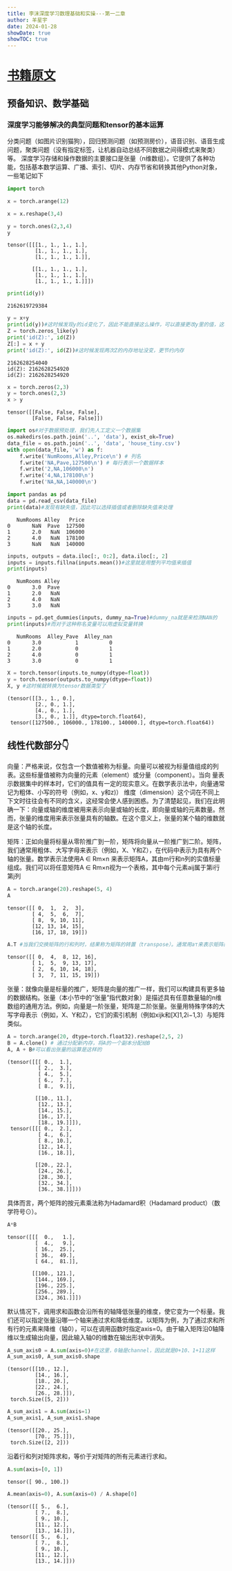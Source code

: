 ```yaml
---
title: 李沫深度学习数理基础和实操---第一二章
author: 羊星宇
date: 2024-01-28
showDate: true
showTOC: true
---
```

# [书籍原文](../Source_Files/2024-01-28-YXY.pdf)

## 预备知识、数学基础
### 深度学习能够解决的典型问题和tensor的基本运算
分类问题（如图片识别猫狗），回归预测问题（如预测房价），语音识别、语音生成问题，聚类问题（没有指定标签，让机器自动总结不同数据之间得模式来聚类）等。
深度学习存储和操作数据的主要接口是张量（n维数组）。它提供了各种功能，包括基本数学运算、广播、索引、切片、内存节省和转换其他Python对象，一些笔记如下


```python
import torch
```


```python
x = torch.arange(12)
```


```python
x = x.reshape(3,4)
```


```python
y = torch.ones(2,3,4)
y
```




    tensor([[[1., 1., 1., 1.],
             [1., 1., 1., 1.],
             [1., 1., 1., 1.]],
    
            [[1., 1., 1., 1.],
             [1., 1., 1., 1.],
             [1., 1., 1., 1.]]])




```python
print(id(y))
```

    2162619729384



```python
y = x+y
print(id(y))#这时候发现y的id变化了，因此不能直接这么操作，可以直接更改y里的值，这样就不会占用新的内存
Z = torch.zeros_like(y)
print('id(Z):', id(Z))
Z[:] = x + y
print('id(Z):', id(Z))#这时候发现两次Z的内存地址没变，更节约内存
```

    2162628254040
    id(Z): 2162628254920
    id(Z): 2162628254920



```python
x = torch.zeros(2,3)
y = torch.ones(2,3)
x > y
```




    tensor([[False, False, False],
            [False, False, False]])




```python
import os#对于数据预处理，我们先人工定义一个数据集
os.makedirs(os.path.join('..', 'data'), exist_ok=True)
data_file = os.path.join('..', 'data', 'house_tiny.csv')
with open(data_file, 'w') as f:
    f.write('NumRooms,Alley,Price\n') # 列名
    f.write('NA,Pave,127500\n') # 每行表示一个数据样本
    f.write('2,NA,106000\n')
    f.write('4,NA,178100\n')
    f.write('NA,NA,140000\n')
```


```python
import pandas as pd
data = pd.read_csv(data_file)
print(data)#发现有缺失值，因此可以选择插值或者删除缺失值来处理
```

       NumRooms Alley   Price
    0       NaN  Pave  127500
    1       2.0   NaN  106000
    2       4.0   NaN  178100
    3       NaN   NaN  140000



```python
inputs, outputs = data.iloc[:, 0:2], data.iloc[:, 2]
inputs = inputs.fillna(inputs.mean())#这里就是用整列平均值来插值
print(inputs)
```

       NumRooms Alley
    0       3.0  Pave
    1       2.0   NaN
    2       4.0   NaN
    3       3.0   NaN



```python
inputs = pd.get_dummies(inputs, dummy_na=True)#dummy_na就是来检测NAN的
print(inputs)#而对于这种称名变量可以用虚拟变量转换
```

       NumRooms  Alley_Pave  Alley_nan
    0       3.0           1          0
    1       2.0           0          1
    2       4.0           0          1
    3       3.0           0          1



```python
X = torch.tensor(inputs.to_numpy(dtype=float))
y = torch.tensor(outputs.to_numpy(dtype=float))
X, y #这时候就转换为tensor数据类型了
```




    (tensor([[3., 1., 0.],
             [2., 0., 1.],
             [4., 0., 1.],
             [3., 0., 1.]], dtype=torch.float64),
     tensor([127500., 106000., 178100., 140000.], dtype=torch.float64))



## 线性代数部分👇

向量：严格来说，仅包含一个数值被称为标量。向量可以被视为标量值组成的列表。这些标量值被称为向量的元素（element）或分量（component）。当向
量表示数据集中的样本时，它们的值具有一定的现实意义。在数学表示法中，向量通常记为粗体、小写的符号（例如，x、y和z)）
维度（dimension）这个词在不同上下文时往往会有不同的含义，这经常会使人感到困惑。为了清楚起见，我们在此明确一下：向量或轴的维度被用来表示向量或轴的长度，即向量或轴的元素数量。然而，张量的维度用来表示张量具有的轴数。在这个意义上，张量的某个轴的维数就是这个轴的长度。

矩阵：正如向量将标量从零阶推广到一阶，矩阵将向量从一阶推广到二阶。矩阵，我们通常用粗体、大写字母来表示（例如，X、Y和Z），在代码中表示为具有两个轴的张量。数学表示法使用A ∈ Rm×n 来表示矩阵A，其由m行和n列的实值标量组成。我们可以将任意矩阵A ∈ Rm×n视为一个表格，其中每个元素aij属于第i行第j列


```python
A = torch.arange(20).reshape(5, 4)
A
```




    tensor([[ 0,  1,  2,  3],
            [ 4,  5,  6,  7],
            [ 8,  9, 10, 11],
            [12, 13, 14, 15],
            [16, 17, 18, 19]])




```python
A.T #当我们交换矩阵的行和列时，结果称为矩阵的转置（transpose）。通常用a⊤来表示矩阵的转置，如果B = A⊤，则对于任意i和j，都有bij = aji。
```




    tensor([[ 0,  4,  8, 12, 16],
            [ 1,  5,  9, 13, 17],
            [ 2,  6, 10, 14, 18],
            [ 3,  7, 11, 15, 19]])



张量：就像向量是标量的推广，矩阵是向量的推广一样，我们可以构建具有更多轴的数据结构。张量（本小节中的“张量”指代数对象）是描述具有任意数量轴的n维数组的通用方法。例如，向量是一阶张量，矩阵是二阶张量。张量用特殊字体的大写字母表示（例如，X、Y和Z），它们的索引机制（例如xijk和[X]1,2i−1,3）与矩阵类似。


```python
A = torch.arange(20, dtype=torch.float32).reshape(2,5, 2)
B = A.clone() # 通过分配新内存，将A的一个副本分配给B
A, A + B#可以看出张量的运算是这样的
```




    (tensor([[[ 0.,  1.],
              [ 2.,  3.],
              [ 4.,  5.],
              [ 6.,  7.],
              [ 8.,  9.]],
     
             [[10., 11.],
              [12., 13.],
              [14., 15.],
              [16., 17.],
              [18., 19.]]]),
     tensor([[[ 0.,  2.],
              [ 4.,  6.],
              [ 8., 10.],
              [12., 14.],
              [16., 18.]],
     
             [[20., 22.],
              [24., 26.],
              [28., 30.],
              [32., 34.],
              [36., 38.]]]))



具体而言，两个矩阵的按元素乘法称为Hadamard积（Hadamard product）（数学符号⊙）。


```python
A*B
```




    tensor([[[  0.,   1.],
             [  4.,   9.],
             [ 16.,  25.],
             [ 36.,  49.],
             [ 64.,  81.]],
    
            [[100., 121.],
             [144., 169.],
             [196., 225.],
             [256., 289.],
             [324., 361.]]])



默认情况下，调用求和函数会沿所有的轴降低张量的维度，使它变为一个标量。我们还可以指定张量沿哪一个轴来通过求和降低维度。以矩阵为例，为了通过求和所有行的元素来降维（轴0），可以在调用函数时指定axis=0。由于输入矩阵沿0轴降维以生成输出向量，因此输入轴0的维数在输出形状中消失。


```python
A_sum_axis0 = A.sum(axis=0)#在这里，0轴是channel，因此就是0+10、1+11这样
A_sum_axis0, A_sum_axis0.shape
```




    (tensor([[10., 12.],
             [14., 16.],
             [18., 20.],
             [22., 24.],
             [26., 28.]]),
     torch.Size([5, 2]))




```python
A_sum_axis1 = A.sum(axis=1)
A_sum_axis1, A_sum_axis1.shape
```




    (tensor([[20., 25.],
             [70., 75.]]),
     torch.Size([2, 2]))



沿着行和列对矩阵求和，等价于对矩阵的所有元素进行求和。


```python
A.sum(axis=[0, 1])
```




    tensor([ 90., 100.])




```python
A.mean(axis=0), A.sum(axis=0) / A.shape[0]
```




    (tensor([[ 5.,  6.],
             [ 7.,  8.],
             [ 9., 10.],
             [11., 12.],
             [13., 14.]]),
     tensor([[ 5.,  6.],
             [ 7.,  8.],
             [ 9., 10.],
             [11., 12.],
             [13., 14.]]))




```python

```
